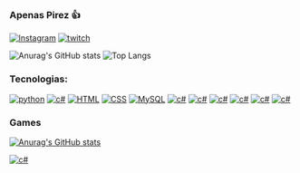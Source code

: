 ### Apenas Pirez 👍
[![Instagram](https://img.shields.io/badge/Instagram-E4405F?style=for-the-badge&logo=instagram&logoColor=white)](https://www.instagram.com/pireeez/)
[![twitch](https://img.shields.io/badge/-LinkedIn-%230077B5?style=for-the-badge&logo=linkedin&logoColor=white%22%20target=%22_blank%22)](https://www.linkedin.com/in/gustavopiresdeveloper/)


![Anurag's GitHub stats](https://github-readme-stats.vercel.app/api?username=Pireez&theme=vision-friendly-dark&show_icons=true)
![Top Langs](https://github-readme-stats.vercel.app/api/top-langs/?username=Pireez&layout=compact)

### Tecnologias:
[![python](https://img.shields.io/badge/Python-14354C?style=for-the-badge&logo=python&logoColor=white)]()
[![c#](https://img.shields.io/badge/C%23-239120?style=for-the-badge&logo=c-sharp&logoColor=white)]()
[![HTML](https://img.shields.io/badge/HTML5-E34F26?style=for-the-badge&logo=html5&logoColor=white)]()
[![CSS](https://img.shields.io/badge/CSS3-1572B6?style=for-the-badge&logo=css3&logoColor=white)]()
[![MySQL](https://img.shields.io/badge/MySQL-00000F?style=for-the-badge&logo=mysql&logoColor=white)]()
[![c#](https://img.shields.io/badge/.NET-5C2D91?style=for-the-badge&logo=.net&logoColor=white)]()
[![c#](https://img.shields.io/badge/SQLite-07405E?style=for-the-badge&logo=sqlite&logoColor=white)]()
[![c#](https://img.shields.io/badge/GIT-E44C30?style=for-the-badge&logo=git&logoColor=white)]()
[![c#](https://img.shields.io/badge/Jira-0052CC?style=for-the-badge&logo=Jira&logoColor=white)]()
[![c#](https://img.shields.io/badge/Sourcetree-0052CC?style=for-the-badge&logo=Sourcetree&logoColor=white)]()
[![c#](	https://img.shields.io/badge/Bitbucket-0747a6?style=for-the-badge&logo=bitbucket&logoColor=white)]()
### Games

[![Anurag's GitHub stats](https://github-readme-stats.vercel.app/api?username=anuraghazra)](https://github.com/anuraghazra/github-readme-stats)

[![c#](https://img.shields.io/badge/Steam-000000?style=for-the-badge&logo=steam&logoColor=white)](https://steamcommunity.com/id/pireeez)











